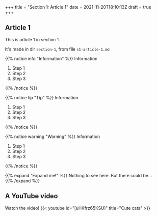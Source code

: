 +++
title = "Section 1: Article 1"
date = 2021-11-20T18:10:13Z
draft = true
+++

## Article 1

This is article 1 in section 1.

It's made in dir `section-1`, from file `s1-article-1.md`

{{% notice info "Information"  %}}
Information

1. Step 1
1. Step 2
1. Step 3

{{% /notice %}}

{{% notice tip "Tip"  %}}
Information

1. Step 1
1. Step 2
1. Step 3

{{% /notice %}}

{{% notice warning "Warning"  %}}
Information

1. Step 1
1. Step 2
1. Step 3

{{% /notice %}}

{{% expand "Expand me!" %}}
Nothing to see here. But there could be...
{{% /expand %}}

## A YouTube video

Watch the video!
{{< youtube id="[uHKfrz65KSU]" title="Cute cats" >}}

